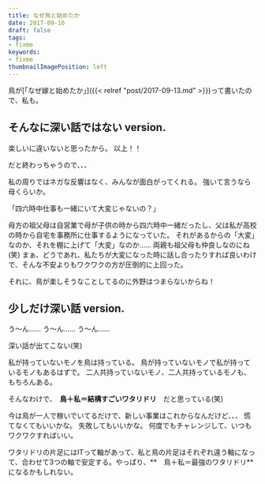 ```yaml
---
title: なぜ鳥と始めたか
date: 2017-09-16
draft: false
tags:
- fixme
keywords:
- fixme
thumbnailImagePosition: left
---
```

鳥が[「なぜ嫁と始めたか」]({{< relref "post/2017-09-13.md" >}})って書いたので、私も。
​
## そんなに深い話ではない version.
楽しいに違いないと思ったから。
以上！！

だと終わっちゃうので、、、

私の周りではネガな反響はなく、みんなが面白がってくれる。
強いて言うなら母くらいか。

「四六時中仕事も一緒にいて大変じゃないの？」

母方の祖父母は自営業で母が子供の時から四六時中一緒だったし、父は私が高校の時から自宅を事務所に仕事するようになっていた。
それがあるからの「大変」なのか、それを棚に上げて「大変」なのか……
両親も祖父母も仲良しなのにね(笑)
まぁ、どうであれ、私たちが大変になった時に話し合ったりすれば良いわけで、そんな不安よりもワクワクの方が圧倒的に上回った。

それに、鳥が楽しそうなことしてるのに外野はつまらないからね！


## 少しだけ深い話 version.
う〜ん……
う〜ん……
う〜ん……

深い話が出てこない(笑)

私が持っていないモノを鳥は持っている。
鳥が持っていないモノで私が持っているモノもあるはずで。
二人共持っていないモノ、二人共持っているモノも、もちろんある。

そんなわけで、　**鳥＋私＝結構すごいワタリドリ**　だと思っている(笑)

今は鳥が一人で稼いでいてるだけで、新しい事業はこれからなんだけど、、、
慌てなくてもいいかな。
失敗してもいいかな。
何度でもチャレンジして、いつもワクワクすればいい。

ワタリドリの片足にはITって軸があって、私と鳥の片足はそれぞれ違う軸になって、合わせて3つの軸で安定する。
​ やっぱり、**　鳥＋私＝最強のワタリドリ**　になるかもしれない。


